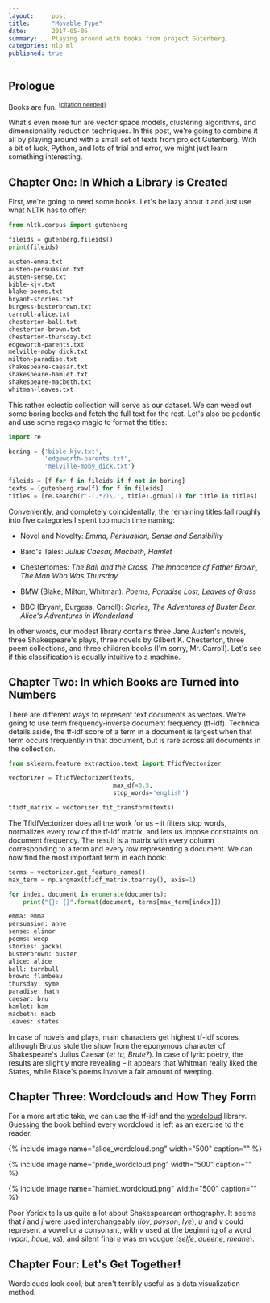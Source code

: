 ```yaml
---
layout:     post
title:      "Movable Type"
date:       2017-05-05
summary:    Playing around with books from project Gutenberg.
categories: nlp ml
published: true
---
```


## Prologue

Books are fun. <sup>[[citation needed](https://xkcd.com/285)]</sup> 

What's even more fun are vector space models, clustering algorithms, and dimensionality reduction techniques. In this post, we're going to combine it all by playing around with a small set of texts from project Gutenberg. With a bit of luck, Python, and lots of trial and error, we might just learn something interesting.

## Chapter One: In Which a Library is Created
First, we're going to need some books. Let's be lazy about it and just use what NLTK has to offer: 

```python
from nltk.corpus import gutenberg

fileids = gutenberg.fileids()
print(fileids)
```

```sh
austen-emma.txt
austen-persuasion.txt
austen-sense.txt
bible-kjv.txt
blake-poems.txt
bryant-stories.txt
burgess-busterbrown.txt
carroll-alice.txt
chesterton-ball.txt
chesterton-brown.txt
chesterton-thursday.txt
edgeworth-parents.txt
melville-moby_dick.txt
milton-paradise.txt
shakespeare-caesar.txt
shakespeare-hamlet.txt
shakespeare-macbeth.txt
whitman-leaves.txt
```

This rather eclectic collection will serve as our dataset. We can weed out some boring books and fetch the full text for the rest. Let's also be pedantic and use some regexp magic to format the titles:

```python
import re

boring = {'bible-kjv.txt',
          'edgeworth-parents.txt',
          'melville-moby_dick.txt'}

fileids = [f for f in fileids if f not in boring]
texts = [gutenberg.raw(f) for f in fileids]
titles = [re.search(r'-(.*?)\.', title).group(1) for title in titles]
```

Conveniently, and completely coincidentally, the remaining titles fall roughly into five categories I spent too much time naming:
 
- Novel and Novelty: *Emma, Persuasion, Sense and Sensibility*

- Bard's Tales: *Julius Caesar, Macbeth, Hamlet*

- Chestertomes: *The Ball and the Cross, The Innocence of Father Brown, The Man Who Was Thursday*

- BMW (Blake, Milton, Whitman): *Poems, Paradise Lost, Leaves of Grass*

- BBC (Bryant, Burgess, Carroll): *Stories, The Adventures of Buster Bear, Alice's Adventures in Wonderland*

In other words, our modest library contains three Jane Austen's novels, three Shakespeare's plays, three novels by Gilbert K. Chesterton, three poem collections, and three children books (I'm sorry, Mr. Carroll). Let's see if this classification is equally intuitive to a machine.

## Chapter Two: In which Books are Turned into Numbers
There are different ways to represent text documents as vectors. We're going to use term frequency-inverse document frequency (tf-idf). Technical details aside, the tf-idf score of a term in a document is largest when that term occurs frequently in that document, but is rare across all documents in the collection. 

```python
from sklearn.feature_extraction.text import TfidfVectorizer

vectorizer = TfidfVectorizer(texts,
                             max_df=0.5,
                             stop_words='english')

tfidf_matrix = vectorizer.fit_transform(texts)
```

The TfidfVectorizer does all the work for us – it filters stop words, normalizes every row of the tf-idf matrix, and lets us impose constraints on document frequency. The result is a matrix with every column corresponding to a term and every row representing a document. We can now find the most important term in each book:

```python
terms = vectorizer.get_feature_names()
max_term = np.argmax(tfidf_matrix.toarray(), axis=1)

for index, document in enumerate(documents):
    print("{}: {}".format(document, terms[max_term[index]])
```

```sh
emma: emma
persuasion: anne
sense: elinor
poems: weep
stories: jackal
busterbrown: buster
alice: alice
ball: turnbull
brown: flambeau
thursday: syme
paradise: hath
caesar: bru
hamlet: ham
macbeth: macb
leaves: states
```
In case of novels and plays, main characters get highest tf-idf scores, although Brutus stole the show from the eponymous character of Shakespeare's Julius Caesar (*et tu, Brute?*). In case of lyric poetry, the results are slightly more revealing – it appears that Whitman really liked the States, while Blake's poems involve a fair amount of weeping. 

## Chapter Three: Wordclouds and How They Form 
For a more artistic take, we can use the tf-idf and the [wordcloud](https://github.com/amueller/word_cloud) library. Guessing the book behind every wordcloud is left as an exercise to the reader.

{% include image name="alice_wordcloud.png" width="500" caption="" %}

{% include image name="pride_wordcloud.png" width="500" caption="" %}

{% include image name="hamlet_wordcloud.png" width="500" caption="" %}

Poor Yorick tells us quite a lot about Shakespearean orthography. It seems that *i* and *j* were used interchangeably (*ioy*, *poyson*, *lye*), *u* and *v* could represent a vowel or a consonant, with *v* used at the beginning of a word (*vpon*, *haue*, *vs*), and silent final *e* was en vougue (*selfe*, *queene*, *meane*).

## Chapter Four: Let's Get Together!
Wordclouds look cool, but aren't terribly useful as a data visualization method.

[^1]: [Don't mention Macbeth](https://www.youtube.com/watch?v=h--HR7PWfp0) 
